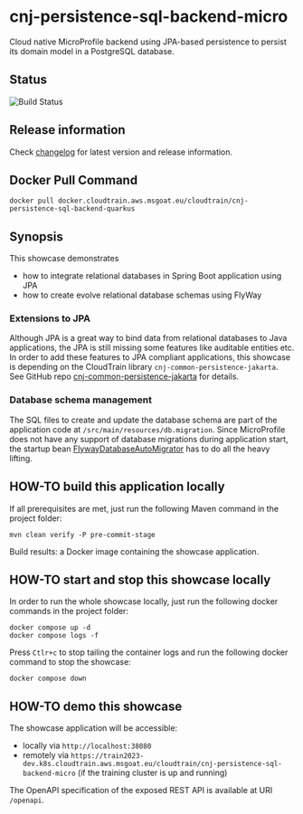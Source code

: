 # cnj-persistence-sql-backend-micro

Cloud native MicroProfile backend using JPA-based persistence to persist its domain model in a PostgreSQL database.

## Status

![Build Status](https://codebuild.eu-west-1.amazonaws.com/badges?uuid=eyJlbmNyeXB0ZWREYXRhIjoiS0w4OGNSVFdmUlVraHlobDI5eGJYWk1nRW9aSThTb3U0RGpZLzMzczlWUE5TWEJQWVFNUkUvRngvT2doK0RsYXlZV2xqcFZ5NmJpRUhFazdCcWZGclQwPSIsIml2UGFyYW1ldGVyU3BlYyI6Ik9RbWpkVU0wRjRwd3VWWCsiLCJtYXRlcmlhbFNldFNlcmlhbCI6MX0%3D&branch=main)

## Release information

Check [changelog](changelog.md) for latest version and release information.

## Docker Pull Command

`docker pull docker.cloudtrain.aws.msgoat.eu/cloudtrain/cnj-persistence-sql-backend-quarkus`

## Synopsis

This showcase demonstrates
* how to integrate relational databases in Spring Boot application using JPA
* how to create evolve relational database schemas using FlyWay

### Extensions to JPA

Although JPA is a great way to bind data from relational databases to Java applications, the JPA is still missing some
features like auditable entities etc. In order to add these features to JPA compliant applications, this showcase is
depending on the CloudTrain library `cnj-common-persistence-jakarta`.
See GitHub repo [cnj-common-persistence-jakarta](https://github.com/msgoat/cnj-common-persistence-jakarta) for details.

### Database schema management

The SQL files to create and update the database schema are part of the application code at `/src/main/resources/db.migration`.
Since MicroProfile does not have any support of database migrations during application start, the startup bean 
[FlywayDatabaseAutoMigrator](src/main/java/group/msg/at/cloud/cloudtrain/adapter/persistence/migration/FlywayDatabaseAutoMigrator.java)
has to do all the heavy lifting.

## HOW-TO build this application locally

If all prerequisites are met, just run the following Maven command in the project folder:

```shell 
mvn clean verify -P pre-commit-stage
```

Build results: a Docker image containing the showcase application.

## HOW-TO start and stop this showcase locally

In order to run the whole showcase locally, just run the following docker commands in the project folder:

```shell 
docker compose up -d
docker compose logs -f 
```

Press `Ctlr+c` to stop tailing the container logs and run the following docker command to stop the showcase:

```shell 
docker compose down
```

## HOW-TO demo this showcase

The showcase application will be accessible:
* locally via `http://localhost:38080`
* remotely via `https://train2023-dev.k8s.cloudtrain.aws.msgoat.eu/cloudtrain/cnj-persistence-sql-backend-micro` (if the training cluster is up and running)

The OpenAPI specification of the exposed REST API is available at URI `/openapi`.
